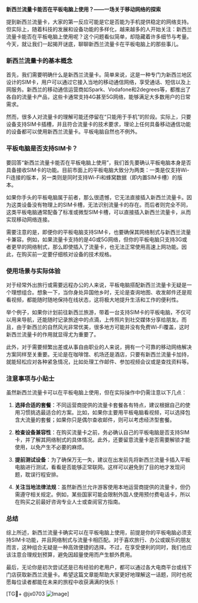 **新西兰流量卡能否在平板电脑上使用？——一场关于移动网络的探索**

提到新西兰流量卡，大家的第一反应可能是它是否能为手机提供稳定的网络支持。但实际上，随着科技的发展和设备功能的多样化，越来越多的人开始关注：新西兰流量卡能否在平板电脑上使用呢？这个问题看似简单，却隐藏着许多细节与考量。今天，就让我们一起揭开谜底，聊聊新西兰流量卡在平板电脑上的那些事儿。

### 新西兰流量卡的基本概念

首先，我们需要明确什么是新西兰流量卡。简单来说，这是一种专门为新西兰地区设计的SIM卡，用户可以通过它接入当地的移动通信网络，享受通话、短信以及上网服务。新西兰的移动通信运营商如Spark、Vodafone和2degrees等，都推出了各自的流量卡产品，这些卡通常支持4G甚至5G网络，能够满足大多数用户的日常需求。

然而，很多人对流量卡的理解可能还停留在“只能用于手机”的阶段。实际上，只要设备支持SIM卡插槽，并且符合流量卡的技术要求，理论上任何具备移动通信功能的设备都可以使用新西兰流量卡。平板电脑自然也不例外。

### 平板电脑是否支持SIM卡？

要回答“新西兰流量卡能否在平板电脑上使用”，我们首先要确认平板电脑本身是否具备接收SIM卡的功能。目前市面上的平板电脑大致分为两类：一类是仅支持Wi-Fi连接的版本，另一类则是同时支持Wi-Fi和蜂窝数据（即内置SIM卡槽）的版本。

如果你手头的平板电脑属于前者，那么很遗憾，它无法直接插入新西兰流量卡。因为这类设备没有物理上的SIM卡槽，无法识别流量卡的存在。而后者则完全不同，这类平板电脑通常配备了标准或微型SIM卡槽，可以直接插入新西兰流量卡，从而实现移动网络连接。

需要注意的是，即便你的平板电脑支持SIM卡，也要确保其网络制式与新西兰流量卡兼容。例如，如果流量卡支持的是4G或5G网络，但你的平板电脑只支持3G或者更早的网络制式，那么即使插入了流量卡，也无法正常使用高速上网功能。因此，在购买前一定要仔细核对设备的技术规格。

### 使用场景与实际体验

对于经常外出旅行或需要远程办公的人来说，平板电脑搭配新西兰流量卡无疑是一个理想组合。想象一下，当你身处异国他乡时，无论是查询地图、收发邮件还是观看视频，都能随时随地保持在线状态，这将极大地提升生活和工作的便利性。

举个例子，如果你计划前往新西兰旅游，带着一台支持SIM卡的平板电脑，不仅可以用来导航，还能随时记录旅途中的点滴，上传照片到社交媒体分享给朋友。而且，由于新西兰的自然风光非常优美，很多地方可能并没有免费Wi-Fi覆盖，这时新西兰流量卡的作用就显得尤为重要了。

此外，对于需要频繁出差或从事自由职业的人来说，拥有一个可靠的移动网络解决方案同样至关重要。无论是在咖啡馆、机场还是酒店，只要有新西兰流量卡加持，就能轻松应对各种紧急情况，比如处理工作邮件、参加视频会议或是查找资料等。

### 注意事项与小贴士

虽然新西兰流量卡可以在平板电脑上使用，但在实际操作中仍需注意以下几点：

1. **选择合适的套餐**：不同运营商提供的流量卡套餐各有特点，建议根据自己的使用习惯挑选最适合的方案。比如，如果你主要用平板电脑看视频，可以选择包含大流量的套餐；如果你只是偶尔查收邮件，则可以考虑经济型套餐。

2. **检查设备兼容性**：在购买流量卡之前，务必确认自己的平板电脑是否支持SIM卡，并了解其网络制式的具体情况。此外，还要留意流量卡是否需要解锁才能使用，以免产生不必要的麻烦。

3. **提前测试设备**：为了确保万无一失，建议在出发前先将新西兰流量卡插入平板电脑进行测试，看看是否能够正常联网。这样可以避免到了目的地才发现问题，耽误行程安排。

4. **关注当地法律法规**：虽然新西兰允许游客使用本地运营商提供的流量卡，但仍需遵守相关规定。例如，某些国家可能会限制外国人使用预付费电话卡，所以在购买之前最好咨询专业人士或查阅官方指南。

### 总结

综上所述，新西兰流量卡确实可以在平板电脑上使用，前提是你的平板电脑必须支持SIM卡功能，并且网络制式与流量卡相匹配。对于喜欢旅行、办公或娱乐的朋友而言，这种组合无疑是一种高效便捷的选择。不过，在享受便利的同时，我们也应该注意合理规划预算，避免因超量使用而产生额外费用。

最后，无论你是初次尝试还是已有经验的老用户，都可以通过各大电商平台或线下门店获取新西兰流量卡。希望这篇文章能帮助大家更好地理解这一话题，同时也祝愿每位读者都能在未来的旅程中收获满满的快乐！

[TG💪+ @jx0703 ![Image](https://github.com/user-attachments/assets/dbca1d08-cadb-493c-b0ec-ad6f7a83f270)]